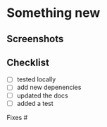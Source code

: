 # Something new

## Screenshots

## Checklist

- [ ] tested locally
- [ ] add new depenencies
- [ ] updated the docs
- [ ] added a test

Fixes #
